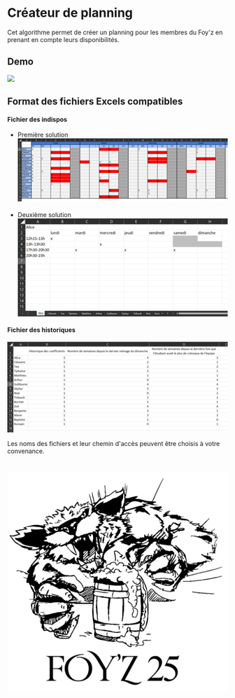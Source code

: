 
# Créateur de planning

Cet algorithme permet de créer un planning pour les membres du Foy'z en prenant en compte leurs disponibilités. 

## Demo

![](/Ressources/Readme_ressources/demo.gif)

## Format des fichiers Excels compatibles

#### Fichier des indispos

- Première solution
![App Screenshot](/Ressources/Readme_ressources/indispo_screen.png)
####
- Deuxième solution
![App Screenshot](/Ressources/Readme_ressources/indispo_screen2.png)
####

#### Fichier des historiques
![App Screenshot](/Ressources/Readme_ressources/historic_screen.png)

Les noms des fichiers et leur chemin d'accès peuvent être choisis à votre convenance.

#
![Logo](/Ressources/foyz.png)

